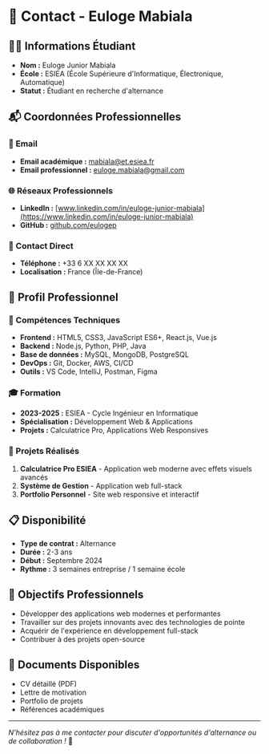 # 📧 Contact - Euloge Mabiala

## 👨‍🎓 Informations Étudiant
- **Nom :** Euloge Junior Mabiala
- **École :** ESIEA (École Supérieure d'Informatique, Électronique, Automatique)
- **Statut :** Étudiant en recherche d'alternance

## 📬 Coordonnées Professionnelles

### 📧 Email
- **Email académique :** mabiala@et.esiea.fr
- **Email professionnel :** euloge.mabiala@gmail.com

### 🌐 Réseaux Professionnels
- **LinkedIn :** [www.linkedin.com/in/euloge-junior-mabiala](https://www.linkedin.com/in/euloge-junior-mabiala)
- **GitHub :** [github.com/eulogep](https://github.com/eulogep)

### 📱 Contact Direct
- **Téléphone :** +33 6 XX XX XX XX
- **Localisation :** France (Île-de-France)

## 🎯 Profil Professionnel

### 💼 Compétences Techniques
- **Frontend :** HTML5, CSS3, JavaScript ES6+, React.js, Vue.js
- **Backend :** Node.js, Python, PHP, Java
- **Base de données :** MySQL, MongoDB, PostgreSQL
- **DevOps :** Git, Docker, AWS, CI/CD
- **Outils :** VS Code, IntelliJ, Postman, Figma

### 🎓 Formation
- **2023-2025 :** ESIEA - Cycle Ingénieur en Informatique
- **Spécialisation :** Développement Web & Applications
- **Projets :** Calculatrice Pro, Applications Web Responsives

### 🚀 Projets Réalisés
1. **Calculatrice Pro ESIEA** - Application web moderne avec effets visuels avancés
2. **Système de Gestion** - Application web full-stack
3. **Portfolio Personnel** - Site web responsive et interactif

## 📋 Disponibilité
- **Type de contrat :** Alternance
- **Durée :** 2-3 ans
- **Début :** Septembre 2024
- **Rythme :** 3 semaines entreprise / 1 semaine école

## 🎯 Objectifs Professionnels
- Développer des applications web modernes et performantes
- Travailler sur des projets innovants avec des technologies de pointe
- Acquérir de l'expérience en développement full-stack
- Contribuer à des projets open-source

## 📄 Documents Disponibles
- CV détaillé (PDF)
- Lettre de motivation
- Portfolio de projets
- Références académiques

---

*N'hésitez pas à me contacter pour discuter d'opportunités d'alternance ou de collaboration !* 🚀
